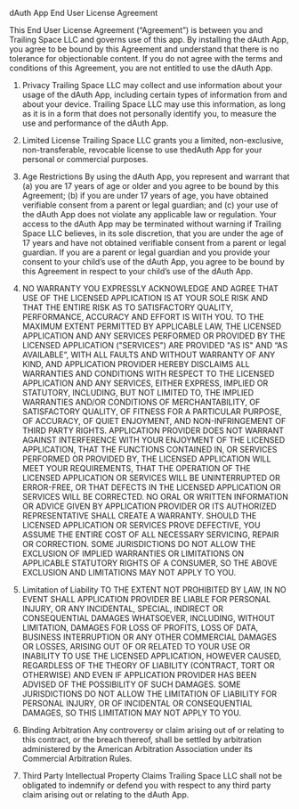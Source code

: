 dAuth App End User License Agreement

This End User License Agreement (“Agreement”) is between you and Trailing Space LLC and governs use of this app. By installing the dAuth App, you agree to be bound by this Agreement and understand that there is no tolerance for objectionable content. If you do not agree with the terms and conditions of this Agreement, you are not entitled to use the dAuth App.

1. Privacy
Trailing Space LLC may collect and use information about your usage of the dAuth App, including certain types of information from and about your device. Trailing Space LLC may use this information, as long as it is in a form that does not personally identify you, to measure the use and performance of the dAuth App.

1. Limited License
Trailing Space LLC grants you a limited, non-exclusive, non-transferable, revocable license to use thedAuth App for your personal or commercial purposes.

1. Age Restrictions
By using the dAuth App, you represent and warrant that (a) you are 17 years of age or older and you agree to be bound by this Agreement; (b) if you are under 17 years of age, you have obtained verifiable consent from a parent or legal guardian; and (c) your use of the dAuth App does not violate any applicable law or regulation. Your access to the dAuth App may be terminated without warning if Trailing Space LLC believes, in its sole discretion, that you are under the age of 17 years and have not obtained verifiable consent from a parent or legal guardian. If you are a parent or legal guardian and you provide your consent to your child’s use of the dAuth App, you agree to be bound by this Agreement in respect to your child’s use of the dAuth App.

1. NO WARRANTY
YOU EXPRESSLY ACKNOWLEDGE AND AGREE THAT USE OF THE LICENSED APPLICATION IS AT YOUR SOLE RISK AND THAT THE ENTIRE RISK AS TO SATISFACTORY QUALITY, PERFORMANCE, ACCURACY AND EFFORT IS WITH YOU. TO THE MAXIMUM EXTENT PERMITTED BY APPLICABLE LAW, THE LICENSED APPLICATION AND ANY SERVICES PERFORMED OR PROVIDED BY THE LICENSED APPLICATION ("SERVICES") ARE PROVIDED "AS IS" AND “AS AVAILABLE”, WITH ALL FAULTS AND WITHOUT WARRANTY OF ANY KIND, AND APPLICATION PROVIDER HEREBY DISCLAIMS ALL WARRANTIES AND CONDITIONS WITH RESPECT TO THE LICENSED APPLICATION AND ANY SERVICES, EITHER EXPRESS, IMPLIED OR STATUTORY, INCLUDING, BUT NOT LIMITED TO, THE IMPLIED WARRANTIES AND/OR CONDITIONS OF MERCHANTABILITY, OF SATISFACTORY QUALITY, OF FITNESS FOR A PARTICULAR PURPOSE, OF ACCURACY, OF QUIET ENJOYMENT, AND NON-INFRINGEMENT OF THIRD PARTY RIGHTS. APPLICATION PROVIDER DOES NOT WARRANT AGAINST INTERFERENCE WITH YOUR ENJOYMENT OF THE LICENSED APPLICATION, THAT THE FUNCTIONS CONTAINED IN, OR SERVICES PERFORMED OR PROVIDED BY, THE LICENSED APPLICATION WILL MEET YOUR REQUIREMENTS, THAT THE OPERATION OF THE LICENSED APPLICATION OR SERVICES WILL BE UNINTERRUPTED OR ERROR-FREE, OR THAT DEFECTS IN THE LICENSED APPLICATION OR SERVICES WILL BE CORRECTED. NO ORAL OR WRITTEN INFORMATION OR ADVICE GIVEN BY APPLICATION PROVIDER OR ITS AUTHORIZED REPRESENTATIVE SHALL CREATE A WARRANTY. SHOULD THE LICENSED APPLICATION OR SERVICES PROVE DEFECTIVE, YOU ASSUME THE ENTIRE COST OF ALL NECESSARY SERVICING, REPAIR OR CORRECTION. SOME JURISDICTIONS DO NOT ALLOW THE EXCLUSION OF IMPLIED WARRANTIES OR LIMITATIONS ON APPLICABLE STATUTORY RIGHTS OF A CONSUMER, SO THE ABOVE EXCLUSION AND LIMITATIONS MAY NOT APPLY TO YOU.

1. Limitation of Liability
TO THE EXTENT NOT PROHIBITED BY LAW, IN NO EVENT SHALL APPLICATION PROVIDER BE LIABLE FOR PERSONAL INJURY, OR ANY INCIDENTAL, SPECIAL, INDIRECT OR CONSEQUENTIAL DAMAGES WHATSOEVER, INCLUDING, WITHOUT LIMITATION, DAMAGES FOR LOSS OF PROFITS, LOSS OF DATA, BUSINESS INTERRUPTION OR ANY OTHER COMMERCIAL DAMAGES OR LOSSES, ARISING OUT OF OR RELATED TO YOUR USE OR INABILITY TO USE THE LICENSED APPLICATION, HOWEVER CAUSED, REGARDLESS OF THE THEORY OF LIABILITY (CONTRACT, TORT OR OTHERWISE) AND EVEN IF APPLICATION PROVIDER HAS BEEN ADVISED OF THE POSSIBILITY OF SUCH DAMAGES. SOME JURISDICTIONS DO NOT ALLOW THE LIMITATION OF LIABILITY FOR PERSONAL INJURY, OR OF INCIDENTAL OR CONSEQUENTIAL DAMAGES, SO THIS LIMITATION MAY NOT APPLY TO YOU.

1. Binding Arbitration
Any controversy or claim arising out of or relating to this contract, or the breach thereof, shall be settled by arbitration administered by the American Arbitration Association under its Commercial Arbitration Rules.

1. Third Party Intellectual Property Claims
Trailing Space LLC shall not be obligated to indemnify or defend you with respect to any third party claim arising out or relating to the dAuth App.
